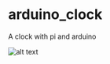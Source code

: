 # arduino_clock
A clock with pi and arduino

![alt text](https://github.com/aartics/arduino_clock/blob/master/clock.png)
